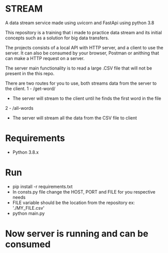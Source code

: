 # STREAM
A data stream service made using uvicorn and FastApi using python 3.8

This repository is a training that i made to practice data stream and its initial concepts such as a solution for big data transfers.

The projects consists of a local API with HTTP server, and a client to use the server.
It can also be consumed by your browser, Postman or anithing that can make a HTTP request on a server.

The server main functionality is to read a large .CSV file that will not be present in the this repo.

There are two routes for you to use, both streams data from the server to the client.
1 - /get-word/<your word here>
* The server will stream to the client until he finds the first word in the file

2 - /all-words
* The server will stream all the data from the CSV file to client


# Requirements
* Python 3.8.x

# Run
* pip install -r requirements.txt
* In consts.py file change the HOST, PORT and FILE for you respective needs
* FILE variable should be the location from the repository ex: './MY_FILE.csv'
* python main.py

# Now server is running and can be consumed
  
